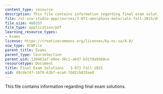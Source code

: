 ```yaml
---
content_type: resource
description: This file contains information regarding final exam solutions.
file: /ol-ocw-studio-app/courses/3-071-amorphous-materials-fall-2015/d9cde747167863b7eca47dd2cb835ae8_MIT3_071F14_ExamIISoluti.pdf
file_size: 460357
file_type: application/pdf
learning_resource_types:
- Exams
license: https://creativecommons.org/licenses/by-nc-sa/4.0/
ocw_type: OCWFile
parent_title: Exams
parent_type: CourseSection
parent_uid: 130481a7-a0ee-38c1-a6d7-b31fda93b8ce
resourcetype: Document
title: Final Exam Solutions - 3.071 Fall 2015
uid: d9cde747-1678-63b7-eca4-7dd2cb835ae8
---
```

This file contains information regarding final exam solutions.